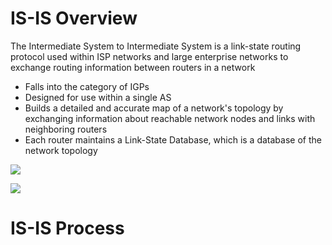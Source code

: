 # IS-IS Overview

The Intermediate System to Intermediate System is a link-state routing protocol used within ISP networks and large enterprise networks to exchange routing information between routers in a network

* Falls into the category of IGPs
* Designed for use within a single AS
* Builds a detailed and accurate map of a network's topology by exchanging information about reachable network nodes and links with neighboring routers 
* Each router maintains a Link-State Database, which is a database of the network topology

![](https://github.com/JonmarCorpuz/SecondBrain/blob/main/Assets/shjdvfjfhdlfkjsdfhgkldsjfsdj.JPG)

![](https://github.com/JonmarCorpuz/SecondBrain/blob/main/Assets/Whitespace.png)

# IS-IS Process
